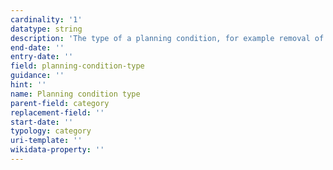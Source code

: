 ```yaml
---
cardinality: '1'
datatype: string
description: 'The type of a planning condition, for example removal of permitted development rights'
end-date: ''
entry-date: ''
field: planning-condition-type
guidance: ''
hint: ''
name: Planning condition type
parent-field: category
replacement-field: ''
start-date: ''
typology: category
uri-template: ''
wikidata-property: ''
---
```

